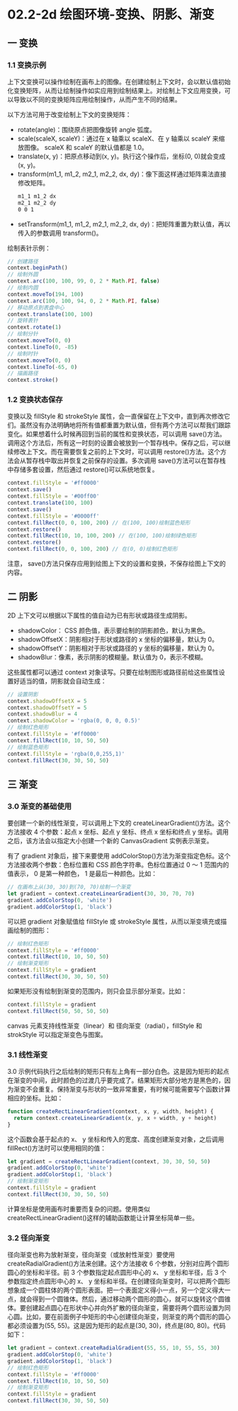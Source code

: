 # 02.2-2d 绘图环境-变换、阴影、渐变

## 一 变换

### 1.1 变换示例

上下文变换可以操作绘制在画布上的图像。在创建绘制上下文时，会以默认值初始化变换矩阵，从而让绘制操作如实应用到绘制结果上。对绘制上下文应用变换，可以导致以不同的变换矩阵应用绘制操作，从而产生不同的结果。

以下方法可用于改变绘制上下文的变换矩阵：

- rotate(angle)：围绕原点把图像旋转 angle 弧度。
- scale(scaleX, scaleY)：通过在 x 轴乘以 scaleX、在 y 轴乘以 scaleY 来缩放图像。 scaleX 和 scaleY 的默认值都是 1.0。
- translate(x, y)：把原点移动到(x, y)。执行这个操作后，坐标(0, 0)就会变成(x, y)。
- transform(m1_1, m1_2, m2_1, m2_2, dx, dy)：像下面这样通过矩阵乘法直接修改矩阵。
  ```txt
  m1_1 m1_2 dx
  m2_1 m2_2 dy
  0 0 1
  ```
- setTransform(m1_1, m1_2, m2_1, m2_2, dx, dy)：把矩阵重置为默认值，再以传入的参数调用 transform()。

绘制表针示例：

```js
// 创建路径
context.beginPath()
// 绘制外圆
context.arc(100, 100, 99, 0, 2 * Math.PI, false)
// 绘制内圆
context.moveTo(194, 100)
context.arc(100, 100, 94, 0, 2 * Math.PI, false)
// 移动原点到表盘中心
context.translate(100, 100)
// 旋转表针
context.rotate(1)
// 绘制分针
context.moveTo(0, 0)
context.lineTo(0, -85)
// 绘制时针
context.moveTo(0, 0)
context.lineTo(-65, 0)
// 描画路径
context.stroke()
```

### 1.2 变换状态保存

变换以及 fillStyle 和 strokeStyle 属性，会一直保留在上下文中，直到再次修改它们。虽然没有办法明确地将所有值都重置为默认值，但有两个方法可以帮我们跟踪变化。如果想着什么时候再回到当前的属性和变换状态，可以调用 save()方法。调用这个方法后，所有这一时刻的设置会被放到一个暂存栈中。保存之后，可以继续修改上下文。而在需要恢复之前的上下文时，可以调用 restore()方法。这个方法会从暂存栈中取出并恢复之前保存的设置。多次调用 save()方法可以在暂存栈中存储多套设置，然后通过 restore()可以系统地恢复。

```js
context.fillStyle = '#ff0000'
context.save()
context.fillStyle = '#00ff00'
context.translate(100, 100)
context.save()
context.fillStyle = '#0000ff'
context.fillRect(0, 0, 100, 200) // 在(100, 100)绘制蓝色矩形
context.restore()
context.fillRect(10, 10, 100, 200) // 在(100, 100)绘制绿色矩形
context.restore()
context.fillRect(0, 0, 100, 200) // 在(0, 0)绘制红色矩形
```

注意， save()方法只保存应用到绘图上下文的设置和变换，不保存绘图上下文的内容。

## 二 阴影

2D 上下文可以根据以下属性的值自动为已有形状或路径生成阴影。

- shadowColor： CSS 颜色值，表示要绘制的阴影颜色，默认为黑色。
- shadowOffsetX：阴影相对于形状或路径的 x 坐标的偏移量，默认为 0。
- shadowOffsetY：阴影相对于形状或路径的 y 坐标的偏移量，默认为 0。
- shadowBlur：像素，表示阴影的模糊量。默认值为 0，表示不模糊。

这些属性都可以通过 context 对象读写。只要在绘制图形或路径前给这些属性设置好适当的值，阴影就会自动生成：

```js
// 设置阴影
context.shadowOffsetX = 5
context.shadowOffsetY = 5
context.shadowBlur = 4
context.shadowColor = 'rgba(0, 0, 0, 0.5)'
// 绘制红色矩形
context.fillStyle = '#ff0000'
context.fillRect(10, 10, 50, 50)
// 绘制蓝色矩形
context.fillStyle = 'rgba(0,0,255,1)'
context.fillRect(30, 30, 50, 50)
```

## 三 渐变

### 3.0 渐变的基础使用

要创建一个新的线性渐变，可以调用上下文的 createLinearGradient()方法。这个方法接收 4 个参数：起点 x 坐标、起点 y 坐标、终点 x 坐标和终点 y 坐标。调用之后，该方法会以指定大小创建一个新的 CanvasGradient 实例表示渐变。

有了 gradient 对象后，接下来要使用 addColorStop()方法为渐变指定色标。这个方法接收两个参数：色标位置和 CSS 颜色字符串。色标位置通过 0 ～ 1 范围内的值表示， 0 是第一种颜色， 1 是最后一种颜色。比如：

```js
// 在画布上从(30, 30)到(70, 70)绘制一个渐变
let gradient = context.createLinearGradient(30, 30, 70, 70)
gradient.addColorStop(0, 'white')
gradient.addColorStop(1, 'black')
```

可以把 gradient 对象赋值给 fillStyle 或 strokeStyle 属性，从而以渐变填充或描画绘制的图形：

```js
// 绘制红色矩形
context.fillStyle = '#ff0000'
context.fillRect(10, 10, 50, 50)
// 绘制渐变矩形
context.fillStyle = gradient
context.fillRect(30, 30, 50, 50)
```

如果矩形没有绘制到渐变的范围内，则只会显示部分渐变。比如：

```js
context.fillStyle = gradient
context.fillRect(50, 50, 50, 50)
```

canvas 元素支持线性渐变（linear）和 径向渐变（radial），fillStyle 和 strokStyle 可以指定渐变色与图案。

### 3.1 线性渐变

3.0 示例代码执行之后绘制的矩形只有左上角有一部分白色。这是因为矩形的起点在渐变的中间，此时颜色的过渡几乎要完成了。结果矩形大部分地方是黑色的，因为渐变不会重复。保持渐变与形状的一致非常重要，有时候可能需要写个函数计算相应的坐标。比如：

```js
function createRectLinearGradient(context, x, y, width, height) {
  return context.createLinearGradient(x, y, x + width, y + height)
}
```

这个函数会基于起点的 x、 y 坐标和传入的宽度、高度创建渐变对象，之后调用 fillRect()方法时可以使用相同的值：

```js
let gradient = createRectLinearGradient(context, 30, 30, 50, 50)
gradient.addColorStop(0, 'white')
gradient.addColorStop(1, 'black')
// 绘制渐变矩形
context.fillStyle = gradient
context.fillRect(30, 30, 50, 50)
```

计算坐标是使用画布时重要而复杂的问题。使用类似 createRectLinearGradient()这样的辅助函数能让计算坐标简单一些。

### 3.2 径向渐变

径向渐变也称为放射渐变，径向渐变（或放射性渐变）要使用 createRadialGradient()方法来创建。这个方法接收 6 个参数，分别对应两个圆形圆心的坐标和半径。前 3 个参数指定起点圆形中心的 x、 y 坐标和半径，后 3 个参数指定终点圆形中心的 x、 y 坐标和半径。在创建径向渐变时，可以把两个圆形想象成一个圆柱体的两个圆形表面。把一个表面定义得小一点，另一个定义得大一点，就会得到一个圆锥体。然后，通过移动两个圆形的圆心，就可以旋转这个圆锥体。要创建起点圆心在形状中心并向外扩散的径向渐变，需要将两个圆形设置为同心圆。比如，要在前面例子中矩形的中心创建径向渐变，则渐变的两个圆形的圆心都必须设置为(55, 55)。这是因为矩形的起点是(30, 30)，终点是(80, 80)。代码如下：

```js
let gradient = context.createRadialGradient(55, 55, 10, 55, 55, 30)
gradient.addColorStop(0, 'white')
gradient.addColorStop(1, 'black')
// 绘制红色矩形
context.fillStyle = '#ff0000'
context.fillRect(10, 10, 50, 50)
// 绘制渐变矩形
context.fillStyle = gradient
context.fillRect(30, 30, 50, 50)
```
